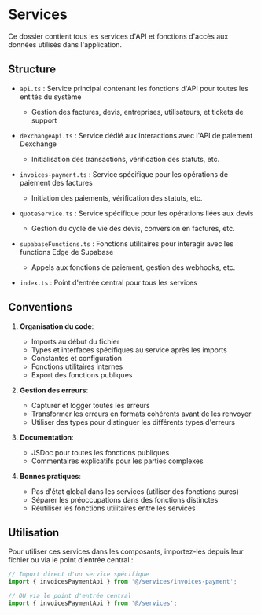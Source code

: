 # Services

Ce dossier contient tous les services d'API et fonctions d'accès aux données utilisés dans l'application.

## Structure

- `api.ts` : Service principal contenant les fonctions d'API pour toutes les entités du système
  - Gestion des factures, devis, entreprises, utilisateurs, et tickets de support

- `dexchangeApi.ts` : Service dédié aux interactions avec l'API de paiement Dexchange
  - Initialisation des transactions, vérification des statuts, etc.

- `invoices-payment.ts` : Service spécifique pour les opérations de paiement des factures
  - Initiation des paiements, vérification des statuts, etc.

- `quoteService.ts` : Service spécifique pour les opérations liées aux devis
  - Gestion du cycle de vie des devis, conversion en factures, etc.

- `supabaseFunctions.ts` : Fonctions utilitaires pour interagir avec les functions Edge de Supabase
  - Appels aux fonctions de paiement, gestion des webhooks, etc.

- `index.ts` : Point d'entrée central pour tous les services

## Conventions

1. **Organisation du code**:
   - Imports au début du fichier
   - Types et interfaces spécifiques au service après les imports
   - Constantes et configuration
   - Fonctions utilitaires internes
   - Export des fonctions publiques

2. **Gestion des erreurs**:
   - Capturer et logger toutes les erreurs
   - Transformer les erreurs en formats cohérents avant de les renvoyer
   - Utiliser des types pour distinguer les différents types d'erreurs

3. **Documentation**:
   - JSDoc pour toutes les fonctions publiques
   - Commentaires explicatifs pour les parties complexes

4. **Bonnes pratiques**:
   - Pas d'état global dans les services (utiliser des fonctions pures)
   - Séparer les préoccupations dans des fonctions distinctes
   - Réutiliser les fonctions utilitaires entre les services

## Utilisation

Pour utiliser ces services dans les composants, importez-les depuis leur fichier ou via le point d'entrée central :

```typescript
// Import direct d'un service spécifique
import { invoicesPaymentApi } from '@/services/invoices-payment';

// OU via le point d'entrée central
import { invoicesPaymentApi } from '@/services';
```
